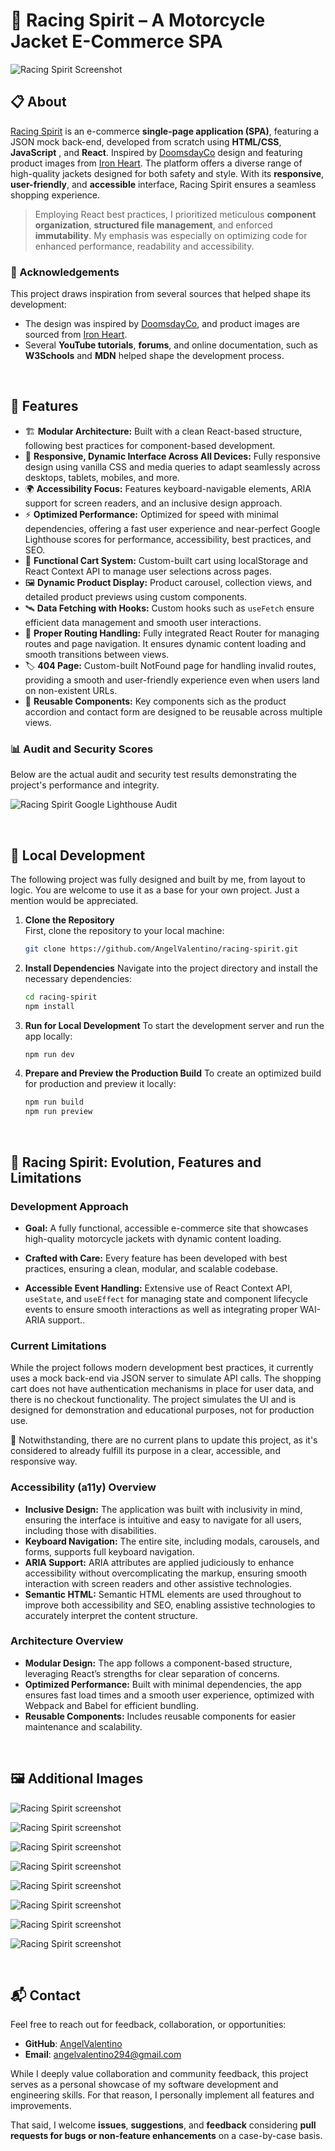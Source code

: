 # 🐎 Racing Spirit – A Motorcycle Jacket E-Commerce SPA

![Racing Spirit Screenshot](./docs/assets/images/racing-spirit-screenshot.jpg)

## 📋 About

[Racing Spirit](https://racing-spirit.pages.dev/) is an e-commerce **single-page application (SPA)**, featuring a JSON mock back-end, developed from scratch using **HTML/CSS**, **JavaScript** , and **React**. Inspired by [DoomsdayCo](https://doomsdayco.com/) design and featuring product images from [Iron Heart](https://www.ironheart.co.uk/). The platform offers a diverse range of high-quality jackets designed for both safety and style. With its **responsive**, **user-friendly**, and **accessible** interface, Racing Spirit ensures a seamless shopping experience.

> Employing React best practices, I prioritized meticulous **component organization**, **structured file management**, and enforced **immutability**. My emphasis was especially on optimizing code for enhanced performance, readability and accessibility.

### 🌟 Acknowledgements

This project draws inspiration from several sources that helped shape its development:

- The design was inspired by [DoomsdayCo](https://doomsdayco.com/), and product images are sourced from [Iron Heart](https://www.ironheart.co.uk/).
- Several **YouTube tutorials**, **forums**, and online documentation, such as **W3Schools** and **MDN** helped shape the development process.

<br>

## 🚀 Features

- 🏗️  **Modular Architecture:** Built with a clean React-based structure, following best practices for component-based development.
- 📱 **Responsive, Dynamic Interface Across All Devices:** Fully responsive design using vanilla CSS and media queries to adapt seamlessly across desktops, tablets, mobiles, and more.
- 🌍 **Accessibility Focus:** Features keyboard-navigable elements, ARIA support for screen readers, and an inclusive design approach.
- ⚡ **Optimized Performance:** Optimized for speed with minimal dependencies, offering a fast user experience and near-perfect Google Lighthouse scores for performance, accessibility, best practices, and SEO.
- 🛒 **Functional Cart System:** Custom-built cart using localStorage and React Context API to manage user selections across pages.
- 🖼️ **Dynamic Product Display:** Product carousel, collection views, and detailed product previews using custom components.
- 🛰️ **Data Fetching with Hooks:** Custom hooks such as `useFetch` ensure efficient data management and smooth user interactions.
- 🚦 **Proper Routing Handling:** Fully integrated React Router for managing routes and page navigation. It ensures dynamic content loading and smooth transitions between views.
- 🏷️ **404 Page:** Custom-built NotFound page for handling invalid routes, providing a smooth and user-friendly experience even when users land on non-existent URLs.
- 🧩 **Reusable Components:** Key components sich as the product accordion and contact form are designed to be reusable across multiple views.



### 📊 Audit and Security Scores

Below are the actual audit and security test results demonstrating the project's performance and integrity.

![Racing Spirit Google Lighthouse Audit](./docs/assets/images/app-audit.jpg)

<br>

## 🧪 Local Development

The following project was fully designed and built by me, from layout to logic. You are welcome to use it as a base for your own project. Just a mention would be appreciated.

1. **Clone the Repository**  
First, clone the repository to your local machine:

    ```bash
    git clone https://github.com/AngelValentino/racing-spirit.git
    ```

1. **Install Dependencies**
Navigate into the project directory and install the necessary dependencies:

    ```bash
    cd racing-spirit
    npm install
    ```
1. **Run for Local Development**
To start the development server and run the app locally:

    ```bash
    npm run dev
    ```

1. **Prepare and Preview the Production Build**
To create an optimized build for production and preview it locally:

    ```bash
    npm run build
    npm run preview
    ```

<br>

## 🌱 Racing Spirit: Evolution, Features and Limitations

### Development Approach

- **Goal:** A fully functional, accessible e-commerce site that showcases high-quality motorcycle jackets with dynamic content loading.
  
- **Crafted with Care:** Every feature has been developed with best practices, ensuring a clean, modular, and scalable codebase.
  
- **Accessible Event Handling:** Extensive use of React Context API, `useState`, and `useEffect` for managing state and component lifecycle events to ensure smooth interactions as well as integrating proper WAI-ARIA support..

### Current Limitations

While the project follows modern development best practices, it currently uses a mock back-end via JSON server to simulate API calls. The shopping cart does not have authentication mechanisms in place for user data, and there is no checkout functionality. The project simulates the UI and is designed for demonstration and educational purposes, not for production use.

📌 Notwithstanding, there are no current plans to update this project, as it's considered to already fulfill its purpose in a clear, accessible, and responsive way.

### Accessibility (a11y) Overview

- **Inclusive Design:** The application was built with inclusivity in mind, ensuring the interface is intuitive and easy to navigate for all users, including those with disabilities.
- **Keyboard Navigation:** The entire site, including modals, carousels, and forms, supports full keyboard navigation.
- **ARIA Support:** ARIA attributes are applied judiciously to enhance accessibility without overcomplicating the markup, ensuring smooth interaction with screen readers and other assistive technologies.
- **Semantic HTML:** Semantic HTML elements are used throughout to improve both accessibility and SEO, enabling assistive technologies to accurately interpret the content structure.

### Architecture Overview

- **Modular Design:** The app follows a component-based structure, leveraging React’s strengths for clear separation of concerns.
- **Optimized Performance:**  Built with minimal dependencies, the app ensures fast load times and a smooth user experience, optimized with Webpack and Babel for efficient bundling.
- **Reusable Components:** Includes reusable components for easier maintenance and scalability.

<br>

## 🖼️ Additional Images

![Racing Spirit screenshot](./docs/assets/images/hero-carousel.jpg)

![Racing Spirit screenshot](./docs/assets/images/home-carousel.jpg)

![Racing Spirit screenshot](./docs/assets/images/product-details.jpg)

![Racing Spirit screenshot](./docs/assets/images/footer.jpg)

![Racing Spirit screenshot](./docs/assets/images/jacket-selection.jpg)

![Racing Spirit screenshot](./docs/assets/images/shopping-cart.jpg)

![Racing Spirit screenshot](./docs/assets/images/faqs.jpg)

![Racing Spirit screenshot](./docs/assets/images/not-found.jpg)

<br>

## 📬 Contact

Feel free to reach out for feedback, collaboration, or opportunities:

- **GitHub**: [AngelValentino](https://github.com/AngelValentino)  
- **Email**: angelvalentino294@gmail.com

While I deeply value collaboration and community feedback, this project serves as a personal showcase of my software development and engineering skills. For that reason, I personally implement all features and improvements.

That said, I welcome **issues**, **suggestions**, and **feedback** considering **pull requests for bugs or non-feature enhancements** on a case-by-case basis.